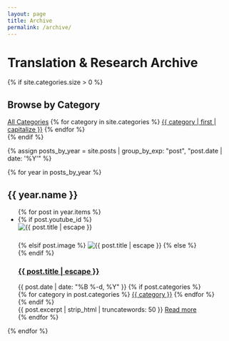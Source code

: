 ```yaml
---
layout: page
title: Archive
permalink: /archive/
---
```


<div class="archive-page">
  <h1 class="archive-title">Translation & Research Archive</h1>
  
  {% if site.categories.size > 0 %}
  <div class="archive-categories">
    <h2>Browse by Category</h2>
    <div class="category-filter">
      <a href="#" class="active" data-category="all">All Categories</a>
      {% for category in site.categories %}
      <a href="#" data-category="{{ category | first }}">{{ category | first | capitalize }}</a>
      {% endfor %}
    </div>
  </div>
  {% endif %}
  
  {% assign posts_by_year = site.posts | group_by_exp: "post", "post.date | date: '%Y'" %}
  
  <div class="archive-list-container">
    {% for year in posts_by_year %}
    <h2 class="archive-year">{{ year.name }}</h2>
    <ul class="archive-list">
      {% for post in year.items %}
      <li class="archive-item" {% if post.categories %}data-categories="{{ post.categories | join: ' ' }}"{% endif %}>
        <div class="archive-post-container">
          <div class="archive-post-image">
            {% if post.youtube_id %}
              <div class="youtube-thumbnail-container">
                <img src="https://img.youtube.com/vi/{{ post.youtube_id }}/hqdefault.jpg" alt="{{ post.title | escape }}">
                <div class="play-button-overlay">
                  <div class="play-button">
                    <svg xmlns="http://www.w3.org/2000/svg" viewBox="0 0 24 24" width="24" height="24">
                      <path fill="white" d="M8 5v14l11-7z"/>
                    </svg>
                  </div>
                </div>
              </div>
            {% elsif post.image %}
              <img src="{{ post.image | relative_url }}" alt="{{ post.title | escape }}">
            {% else %}
              <div class="post-thumbnail placeholder"></div>
            {% endif %}
          </div>
          <div class="archive-post-content">
            <h3 class="archive-post-title">
              <a href="{{ post.url | relative_url }}">{{ post.title | escape }}</a>
            </h3>
            <div class="archive-post-meta">
              <span class="archive-post-date">{{ post.date | date: "%B %-d, %Y" }}</span>
              {% if post.categories %}
              <div class="post-categories">
                {% for category in post.categories %}
                <a href="#" data-filter="{{ category }}" class="category-tag">{{ category }}</a>
                {% endfor %}
              </div>
              {% endif %}
            </div>
            <div class="archive-post-excerpt">
              {{ post.excerpt | strip_html | truncatewords: 50 }}
              <a href="{{ post.url | relative_url }}" class="read-more">Read more</a>
            </div>
          </div>
        </div>
      </li>
      {% endfor %}
    </ul>
    {% endfor %}
  </div>
</div>

<script>
  document.addEventListener('DOMContentLoaded', function() {
    const categoryFilters = document.querySelectorAll('.category-filter a');
    const archiveItems = document.querySelectorAll('.archive-item');
    
    categoryFilters.forEach(filter => {
      filter.addEventListener('click', function(e) {
        e.preventDefault();
        
        // Remove active class from all filters
        categoryFilters.forEach(f => f.classList.remove('active'));
        
        // Add active class to clicked filter
        this.classList.add('active');
        
        const category = this.getAttribute('data-category');
        
        // Show/hide items based on category
        archiveItems.forEach(item => {
          if (category === 'all') {
            item.style.display = 'block';
          } else {
            const itemCategories = item.getAttribute('data-categories');
            if (itemCategories && itemCategories.includes(category)) {
              item.style.display = 'block';
            } else {
              item.style.display = 'none';
            }
          }
        });
      });
    });
    
    // Handle category tag clicks
    document.querySelectorAll('.post-categories .category-tag').forEach(tag => {
      tag.addEventListener('click', function(e) {
        e.preventDefault();
        
        const categoryToFilter = this.getAttribute('data-filter');
        
        // Find and click the corresponding category filter
        categoryFilters.forEach(filter => {
          if (filter.getAttribute('data-category') === categoryToFilter) {
            filter.click();
          }
        });
      });
    });
    
    // YouTube thumbnail click handling
    document.querySelectorAll('.youtube-thumbnail-container').forEach(thumbnail => {
      thumbnail.addEventListener('click', function() {
        const postLink = this.closest('.archive-post-container').querySelector('.archive-post-title a').getAttribute('href');
        if (postLink) {
          window.location.href = postLink;
        }
      });
      
      // Make the thumbnail look clickable
      thumbnail.style.cursor = 'pointer';
    });
    
    // Handle hash in URL for direct category filtering
    if (window.location.hash) {
      // Decode the URL hash to handle spaces and special characters
      const category = decodeURIComponent(window.location.hash.substring(1));
      
      // Find the corresponding category filter and click it
      const categoryFilters = document.querySelectorAll('.category-filter a');
      let foundFilter = false;
      
      categoryFilters.forEach(filter => {
        const filterCategory = filter.getAttribute('data-category');
        
        // Case-insensitive comparison
        if (filterCategory && filterCategory.toLowerCase() === category.toLowerCase()) {
          filter.click();
          foundFilter = true;
          
          // Scroll to the filter to make it visible
          setTimeout(() => {
            filter.scrollIntoView({ behavior: 'smooth', block: 'center' });
          }, 100);
        }
      });
      
      // If we didn't find a match, try direct filtering as fallback
      if (!foundFilter) {
        const archiveItems = document.querySelectorAll('.archive-item');
        let hasMatchingItems = false;
        
        archiveItems.forEach(item => {
          const itemCategories = item.getAttribute('data-categories');
          
          if (itemCategories) {
            // Split the categories string and check each one
            const categories = itemCategories.split(' ');
            if (categories.some(cat => cat.toLowerCase() === category.toLowerCase())) {
              item.style.display = 'block';
              hasMatchingItems = true;
            } else {
              item.style.display = 'none';
            }
          } else {
            item.style.display = 'none';
          }
        });
        
        if (hasMatchingItems) {
          // Update filter buttons to show the right one as active
          categoryFilters.forEach(f => f.classList.remove('active'));
          
          // Try to find and mark the matching category filter
          categoryFilters.forEach(filter => {
            if (filter.getAttribute('data-category') && 
                filter.getAttribute('data-category').toLowerCase() === category.toLowerCase()) {
              filter.classList.add('active');
            }
          });
        }
      }
    }
  });
</script>